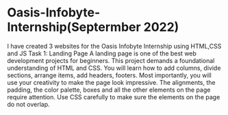 # Oasis-Infobyte-Internship(Septermber 2022)
I have created 3 websites for the Oasis Infobyte Internship using HTML,CSS and JS 
Task 1: Landing Page
A landing page is one of the best web development projects for beginners. This project demands a foundational understanding of HTML and CSS. You will learn how to add columns, divide sections, arrange items, add headers, footers. Most importantly, you will use your creativity to make the page look impressive. The alignments, the padding, the color palette, boxes and all the other elements on the page require attention. Use CSS carefully to make sure the elements on the page do not overlap.
